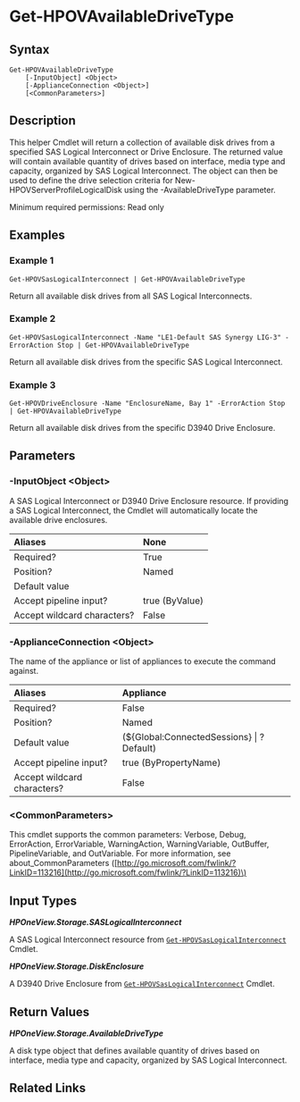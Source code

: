 ﻿---
description: Return a collection of available D3940 disks.
---

# Get-HPOVAvailableDriveType

## Syntax

```text
Get-HPOVAvailableDriveType
    [-InputObject] <Object>
    [-ApplianceConnection <Object>]
    [<CommonParameters>]
```

## Description

This helper Cmdlet will return a collection of available disk drives from a specified SAS Logical Interconnect or Drive Enclosure. The returned value will contain available quantity of drives based on interface, media type and capacity, organized by SAS Logical Interconnect.  The object can then be used to define the drive selection criteria for New-HPOVServerProfileLogicalDisk using the -AvailableDriveType parameter.

Minimum required permissions: Read only

## Examples

###  Example 1 

```text
Get-HPOVSasLogicalInterconnect | Get-HPOVAvailableDriveType
```

Return all available disk drives from all SAS Logical Interconnects.

###  Example 2 

```text
Get-HPOVSasLogicalInterconnect -Name "LE1-Default SAS Synergy LIG-3" -ErrorAction Stop | Get-HPOVAvailableDriveType
```

Return all available disk drives from the specific SAS Logical Interconnect.

###  Example 3 

```text
Get-HPOVDriveEnclosure -Name "EnclosureName, Bay 1" -ErrorAction Stop | Get-HPOVAvailableDriveType
```

Return all available disk drives from the specific D3940 Drive Enclosure.

## Parameters

### -InputObject &lt;Object&gt;

A SAS Logical Interconnect or D3940 Drive Enclosure resource.  If providing a SAS Logical Interconnect, the Cmdlet will automatically locate the available drive enclosures.

| Aliases | None |
| :--- | :--- |
| Required? | True |
| Position? | Named |
| Default value |  |
| Accept pipeline input? | true (ByValue) |
| Accept wildcard characters? | False |

### -ApplianceConnection &lt;Object&gt;

The name of the appliance or list of appliances to execute the command against.

| Aliases | Appliance |
| :--- | :--- |
| Required? | False |
| Position? | Named |
| Default value | (${Global:ConnectedSessions} &vert; ? Default) |
| Accept pipeline input? | true (ByPropertyName) |
| Accept wildcard characters? | False |

### &lt;CommonParameters&gt;

This cmdlet supports the common parameters: Verbose, Debug, ErrorAction, ErrorVariable, WarningAction, WarningVariable, OutBuffer, PipelineVariable, and OutVariable. For more information, see about\_CommonParameters \([http://go.microsoft.com/fwlink/?LinkID=113216](http://go.microsoft.com/fwlink/?LinkID=113216)\)

## Input Types

_**HPOneView.Storage.SASLogicalInterconnect**_

A SAS Logical Interconnect resource from [`Get-HPOVSasLogicalInterconnect`](../networking/get-hpovsaslogicalinterconnect.md) Cmdlet.

_**HPOneView.Storage.DiskEnclosure**_

A D3940 Drive Enclosure from [`Get-HPOVSasLogicalInterconnect`](../networking/get-hpovsaslogicalinterconnect.md) Cmdlet.

## Return Values

_**HPOneView.Storage.AvailableDriveType**_

A disk type object that defines available quantity of drives based on interface, media type and capacity, organized by SAS Logical Interconnect.

## Related Links

